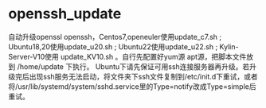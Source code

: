 # openssh_update
自动升级openssl openssh，Centos7,openeuler使用update_c7.sh ; Ubuntu18,20使用update_u20.sh ; Ubuntu22使用update_u22.sh ; Kylin-Server-V10使用 update_KV10.sh 。自行先配置好yum源 apt源，把脚本文件放到 /home/update 下执行。 Ubuntu下请先保证可用ssh连接服务器再升级。若升级完后出现ssh服务无法启动，将文件夹下ssh文件复制到/etc/init.d下重试，或者将/usr/lib/systemd/system/sshd.service里的Type=notify改成Type=simple后重试。
